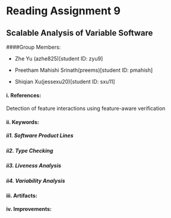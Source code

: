 # Reading Assignment 9
## Scalable Analysis of Variable Software
####Group Members:

- Zhe Yu (azhe825)[student ID: zyu9]

- Preetham Mahishi Srinath(preems)[student ID: pmahish]

- Shiqian Xu(jessexu20)[student ID: sxu11]

#### i. References:
Detection of feature interactions using feature-aware verification 

#### ii. Keywords:
##### ii1. Software Product Lines
##### ii2. Type Checking
##### ii3. Liveness Analysis
##### ii4.  Variability Analysis

#### iii. Artifacts:


#### iv. Improvements:

 

